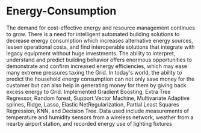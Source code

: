 # Energy-Consumption
The demand for cost-effective energy and resource management continues to grow. There is a need for intelligent automated building solutions to decrease energy consumption which increases alternative energy sources, lessen operational costs, and find interoperable solutions that integrate with legacy equipment without huge investments. The ability to interpret, understand and predict building behavior offers enormous opportunities to demonstrate and confirm increased energy efficiencies, which may ease many extreme pressures taxing the Grid. In today's world, the ability to predict the household energy consumption can not only save money for the customer but can also help in generating money for them by giving back excess energy to Grid. Implemented Gradient Boosting, Extra Tree Regressor, Random forest, Support Vector Machine, Multivariate Adaptive splines, Ridge, Lasso, Elastic NetRegularization, Partial Least Squares Regression, KNN, and Decision Tree. Data used include measurements of temperature and humidity sensors from a wireless network, weather from a nearby airport station, and recorded energy use of lighting fixtures
